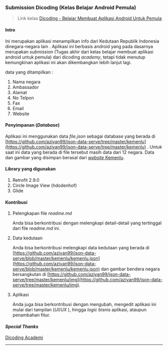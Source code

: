 ### Submission Dicoding (Kelas Belajar Android Pemula)

> Link kelas [Dicoding - Belajar Membuat Aplikasi Android Untuk Pemula](https://www.dicoding.com/academies/51) 

#### Intro 

Ini merupakan aplikasi menampilkan info dari Kedutaan Republik Indonesia dinegara-negara lain . Aplikasi ini berbasis android yang pada dasarnya merupakan _submission_ (Tugas akhir dari kelas belajar membuat aplikasi android untuk pemula) dari dicoding _academy_, tetapi tidak menutup kemungkinan aplikasi ini akan dikembangkan lebih lanjut lagi. 

data yang ditampilkan :

1. Nama negara
2. Ambassador
3. Alamat
4. No Telpon
5. Fax
6. Email
7. Website

#### Penyimpanan (_Database_)

Aplikasi ini menggunakan data _file.json_ sebagai database yang berada di [https://github.com/aziyan99/json-data-serve/tree/master/kemenlu](https://github.com/aziyan99/json-data-serve/tree/master/kemenlu) . Untuk saat ini data yang berada di file tersebut masih data dari 12 negara. Data dan gambar yang disimpan berasal dari [_website_ Kemenlu](https://kemlu.go.id/portal/id/page/29/kedutaan_konsulat). 

#### Library yang digunakan

1. Retrofit 2.9.0
2. Circle Image View (hdodenhof)
3. Glide 

#### Kontribusi

1. Pelengkapan file _readme.md_ 

   Anda bisa berkontribusi dengan melengkapi detail-detail yang tertinggal dari file _readme.md_ ini.

2. Data kedutaan

   Anda bisa berkontribusi melengkapi data kedutaan yang berada di [https://github.com/aziyan99/json-data-serve/blob/master/kemenlu/kemenlu.json](https://github.com/aziyan99/json-data-serve/blob/master/kemenlu/kemenlu.json) dan gambar bendera negara bersangkutan di [https://github.com/aziyan99/json-data-serve/tree/master/kemenlu/img](https://github.com/aziyan99/json-data-serve/tree/master/kemenlu/img).

3. Aplikasi

   Anda juga bisa berkontribusi dengan mengubah, mengedit aplikasi ini mulai dari tampilan (_UI_/_UX_ ), hingga _logic_ bisnis aplikasi, ataupun penambahan fitur.

#### _Special Thanks_

[Dicoding Academi](https://www.dicoding.com/) 

---

